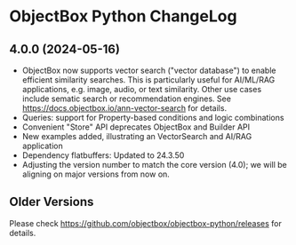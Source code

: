 ObjectBox Python ChangeLog
==========================

4.0.0 (2024-05-16)
------------------

* ObjectBox now supports vector search ("vector database") to enable efficient similarity searches.
  This is particularly useful for AI/ML/RAG applications, e.g. image, audio, or text similarity.
  Other use cases include sematic search or recommendation engines.
  See https://docs.objectbox.io/ann-vector-search for details.
* Queries: support for Property-based conditions and logic combinations 
* Convenient "Store" API deprecates ObjectBox and Builder API
* New examples added, illustrating an VectorSearch and AI/RAG application
* Dependency flatbuffers: Updated to 24.3.50
* Adjusting the version number to match the core version (4.0); we will be aligning on major versions from now on.

Older Versions
--------------
Please check https://github.com/objectbox/objectbox-python/releases for details.